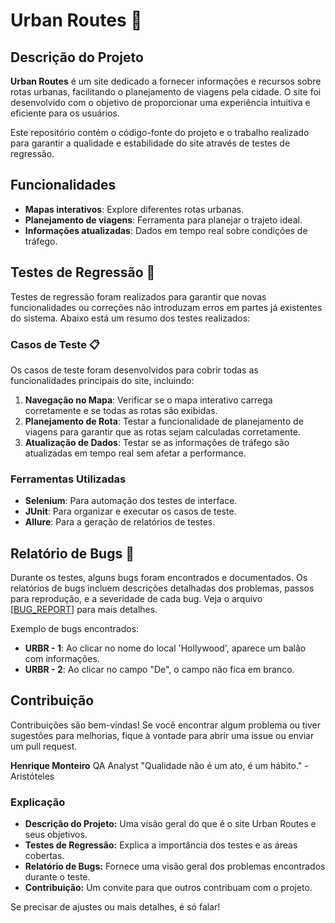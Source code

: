 # Urban Routes 🌆

## Descrição do Projeto

**Urban Routes** é um site dedicado a fornecer informações e recursos sobre rotas urbanas, facilitando o planejamento de viagens pela cidade. O site foi desenvolvido com o objetivo de proporcionar uma experiência intuitiva e eficiente para os usuários.

Este repositório contém o código-fonte do projeto e o trabalho realizado para garantir a qualidade e estabilidade do site através de testes de regressão.

## Funcionalidades

- **Mapas interativos**: Explore diferentes rotas urbanas.
- **Planejamento de viagens**: Ferramenta para planejar o trajeto ideal.
- **Informações atualizadas**: Dados em tempo real sobre condições de tráfego.

## Testes de Regressão 🧪

Testes de regressão foram realizados para garantir que novas funcionalidades ou correções não introduzam erros em partes já existentes do sistema. Abaixo está um resumo dos testes realizados:

### Casos de Teste 📋

Os casos de teste foram desenvolvidos para cobrir todas as funcionalidades principais do site, incluindo:

1. **Navegação no Mapa**: Verificar se o mapa interativo carrega corretamente e se todas as rotas são exibidas.
2. **Planejamento de Rota**: Testar a funcionalidade de planejamento de viagens para garantir que as rotas sejam calculadas corretamente.
3. **Atualização de Dados**: Testar se as informações de tráfego são atualizadas em tempo real sem afetar a performance.

### Ferramentas Utilizadas

- **Selenium**: Para automação dos testes de interface.
- **JUnit**: Para organizar e executar os casos de teste.
- **Allure**: Para a geração de relatórios de testes.

## Relatório de Bugs 🐞

Durante os testes, alguns bugs foram encontrados e documentados. Os relatórios de bugs incluem descrições detalhadas dos problemas, passos para reprodução, e a severidade de cada bug. Veja o arquivo [[BUG_REPORT](https://docs.google.com/spreadsheets/d/1RNH7MdQC6qFvd8uknVhpLbMiMHRacG0m/edit?usp=sharing&ouid=105840637536928126724&rtpof=true&sd=true)] para mais detalhes.

Exemplo de bugs encontrados:

- **URBR - 1**: Ao clicar no nome do local 'Hollywood', aparece um balão com informações.
- **URBR - 2**: Ao clicar no campo "De", o campo não fica em branco.

## Contribuição

Contribuições são bem-vindas! Se você encontrar algum problema ou tiver sugestões para melhorias, fique à vontade para abrir uma issue ou enviar um pull request.

 **Henrique Monteiro**
QA Analyst
"Qualidade não é um ato, é um hábito." - Aristóteles

### Explicação

- **Descrição do Projeto:** Uma visão geral do que é o site Urban Routes e seus objetivos.
- **Testes de Regressão:** Explica a importância dos testes e as áreas cobertas.
- **Relatório de Bugs:** Fornece uma visão geral dos problemas encontrados durante o teste.
- **Contribuição:** Um convite para que outros contribuam com o projeto.

Se precisar de ajustes ou mais detalhes, é só falar!

